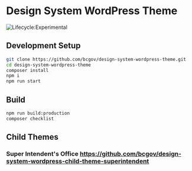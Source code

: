 # Design System WordPress Theme

![Lifecycle:Experimental](https://img.shields.io/badge/Lifecycle-Experimental-339999)

## Development Setup

```bash
git clone https://github.com/bcgov/design-system-wordpress-theme.git
cd design-system-wordpress-theme
composer install
npm i
npm run start
```

## Build

```bash
npm run build:production 
composer checklist 
```

## Child Themes 

### Super Intendent's Office <https://github.com/bcgov/design-system-wordpress-child-theme-superintendent>

